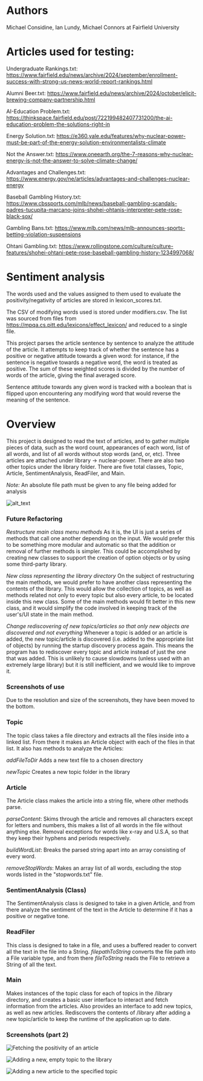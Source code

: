 # **Authors**
Michael Considine, Ian Lundy, Michael Connors at Fairfield University

# **Articles used for testing:**

Undergraduate Rankings.txt: https://www.fairfield.edu/news/archive/2024/september/enrollment-success-with-strong-us-news-world-report-rankings.html

Alumni Beer.txt: https://www.fairfield.edu/news/archive/2024/october/elicit-brewing-company-partnership.html

AI-Education Problem.txt: https://thinkspace.fairfield.edu/post/722199482407731200/the-ai-education-problem-the-solutions-right-in

Energy Solution.txt: https://e360.yale.edu/features/why-nuclear-power-must-be-part-of-the-energy-solution-environmentalists-climate

Not the Answer.txt: https://www.oneearth.org/the-7-reasons-why-nuclear-energy-is-not-the-answer-to-solve-climate-change/

Advantages and Challenges.txt: https://www.energy.gov/ne/articles/advantages-and-challenges-nuclear-energy

Baseball Gambling History.txt: https://www.cbssports.com/mlb/news/baseball-gambling-scandals-padres-tucupita-marcano-joins-shohei-ohtanis-interpreter-pete-rose-black-sox/

Gambling Bans.txt: https://www.mlb.com/news/mlb-announces-sports-betting-violation-suspensions

Ohtani Gambling.txt: https://www.rollingstone.com/culture/culture-features/shohei-ohtani-pete-rose-baseball-gambling-history-1234997068/

# **Sentiment analysis**

The words used and the values assigned to them used to evaluate the positivity/negativity of articles are stored in lexicon_scores.txt.

The CSV of modifying words used is stored under modifiers.csv. The list was sourced from files from https://mpqa.cs.pitt.edu/lexicons/effect_lexicon/ and reduced to a single file.

This project parses the article sentence by sentence to analyze the attitude of the article. It attempts to keep track of whether the sentence has a positive or negative attitude towards a given word: for instance, if the sentence is negative towards a negative word, the word is treated as positive. The sum of these weighted scores is divided by the number of words of the article, giving the final averaged score.

Sentence attitude towards any given word is tracked with a boolean that is flipped upon encountering any modifying word that would reverse the meaning of the sentence.

# **Overview**

This project is designed to read the text of articles, and to gather multiple pieces of data, such as the word count, appearances of each word, list of all words, and list of all words without stop words (and, or, etc). Three articles are attached under library -> nuclear-power. There are also two other topics under the library folder. There are five total classes, Topic, Article, SentimentAnalysis, ReadFiler, and Main.

*Note:* An absolute file path must be given to any file being added for analysis

![alt_text](UML%20Diagram.png)

### Future Refactoring
*Restructure main class menu methods*
As it is, the UI is just a series of methods that call one another depending on the input. We would prefer this to be something more modular and automatic so that the addition or removal of further methods is simpler. This could be accomplished by creating new classes to support the creation of option objects or by using some third-party library.

*New class representing the library directory*
On the subject of restructuring the main methods, we would prefer to have another class representing the contents of the library. This would allow the collection of topics, as well as methods related not only to every topic but also every article, to be located inside this new class. Some of the main methods would fit better in this new class, and it would simplify the code involved in keeping track of the user's/UI state in the main method.

*Change rediscovering of new topics/articles so that only new objects are discovered and not everything*
Whenever a topic is added or an article is added, the new topic/article is discovered (i.e. added to the appropriate list of objects) by running the startup discovery process again. This means the program has to rediscover every topic and article instead of just the one that was added. This is unlikely to cause slowdowns (unless used with an extremely large library) but it is still inefficient, and we would like to improve it.

### Screenshots of use

Due to the resolution and size of the screenshots, they have been moved to the bottom.

### Topic

The topic class takes a file directory and extracts all the files inside into a linked list. From there it makes an Article object with each of the files in that list. It also has methods to analyze the Articles:

*addFileToDir* Adds a new text file to a chosen directory

*newTopic* Creates a new topic folder in the library

### Article

The Article class makes the article into a string file, where other methods parse.

*parseContent*: Skims through the article and removes all characters except for letters and numbers, this makes a list of all words in the file without anything else. Removal exceptions for words like x-ray and U.S.A, so that they keep their hyphens and periods respectively.

*buildWordList*: Breaks the parsed string apart into an array consisting of every word.

*removeStopWords*: Makes an array list of all words, excluding the stop words listed in the "stopwords.txt" file.

### SentimentAnalysis (Class)
The SentimentAnalysis class is designed to take in a given Article, and from there analyze the sentiment of the text in the Article to determine if it has a positive or negative tone.

### ReadFiler
This class is designed to take in a file, and uses a buffered reader to convert all the text in the file into a String. *filepathToString* converts the file path into a File variable type, and from there *fileToString* reads the File to retrieve a String of all the text.

### Main
Makes instances of the topic class for each of topics in the /library directory, and creates a basic user interface to interact and fetch information from the articles. Also provides an interface to add new topics, as well as new articles. Rediscovers the contents of /library after adding a new topic/article to keep the runtime of the application up to date.

### Screenshots (part 2)

![Fetching the positivity of an article](positivity.png)

![Adding a new, empty topic to the library](topic.png)

![Adding a new article to the specified topic](article.png)

